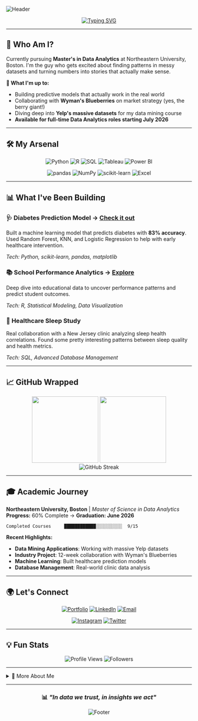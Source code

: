 ![Header](https://capsule-render.vercel.app/api?type=waving&color=0:667eea,100:764ba2&height=200&section=header&text=Vamshi%20Krishna%20Korutla&fontSize=35&fontColor=ffffff&animation=fadeIn&fontAlignY=35&desc=Turning%20Data%20into%20Decisions%20|%20Boston&descAlignY=55&descSize=16)

<div align="center">
  
[![Typing SVG](https://readme-typing-svg.demolab.com?font=Fira+Code&pause=1000&color=667EEA&center=true&vCenter=true&width=500&lines=Data+Analytics+Graduate+%40+Northeastern;Healthcare+Analytics+Specialist;Python+%7C+R+%7C+SQL+%7C+Tableau+Expert;Machine+Learning+Enthusiast;Open+to+Full-time+Roles+July+2026)](https://git.io/typing-svg)

</div>

---

## 🚀 Who Am I?

Currently pursuing **Master's in Data Analytics** at Northeastern University, Boston. I'm the guy who gets excited about finding patterns in messy datasets and turning numbers into stories that actually make sense.

**🎯 What I'm up to:**
- Building predictive models that actually work in the real world
- Collaborating with **Wyman's Blueberries** on market strategy (yes, the berry giant!)
- Diving deep into **Yelp's massive datasets** for my data mining course
- **Available for full-time Data Analytics roles starting July 2026**

---

## 🛠️ My Arsenal

<div align="center">

![Python](https://img.shields.io/badge/Python-FFD43B?style=for-the-badge&logo=python&logoColor=blue)
![R](https://img.shields.io/badge/R-276DC3?style=for-the-badge&logo=r&logoColor=white)
![SQL](https://img.shields.io/badge/PostgreSQL-316192?style=for-the-badge&logo=postgresql&logoColor=white)
![Tableau](https://img.shields.io/badge/Tableau-E97627?style=for-the-badge&logo=Tableau&logoColor=white)
![Power BI](https://img.shields.io/badge/PowerBI-F2C811?style=for-the-badge&logo=Power%20BI&logoColor=white)

![pandas](https://img.shields.io/badge/Pandas-2C2D72?style=for-the-badge&logo=pandas&logoColor=white)
![NumPy](https://img.shields.io/badge/Numpy-777BB4?style=for-the-badge&logo=numpy&logoColor=white)
![scikit-learn](https://img.shields.io/badge/scikit_learn-F7931E?style=for-the-badge&logo=scikit-learn&logoColor=white)
![Excel](https://img.shields.io/badge/Microsoft_Excel-217346?style=for-the-badge&logo=microsoft-excel&logoColor=white)

</div>

---

## 📊 What I've Been Building

### 🩺 **Diabetes Prediction Model** → [Check it out](https://github.com/Vamshi782/diabetes-prediction-ml-project)
Built a machine learning model that predicts diabetes with **83% accuracy**. Used Random Forest, KNN, and Logistic Regression to help with early healthcare intervention.

*Tech: Python, scikit-learn, pandas, matplotlib*

### 📚 **School Performance Analytics** → [Explore](https://github.com/Vamshi782/School-Data-Analytics) 
Deep dive into educational data to uncover performance patterns and predict student outcomes.

*Tech: R, Statistical Modeling, Data Visualization*

### 🏥 **Healthcare Sleep Study** 
Real collaboration with a New Jersey clinic analyzing sleep health correlations. Found some pretty interesting patterns between sleep quality and health metrics.

*Tech: SQL, Advanced Database Management*

---

## 📈 GitHub Wrapped

<div align="center">
  <img height="180em" src="https://github-readme-stats.vercel.app/api?username=Vamshi782&show_icons=true&theme=tokyonight&include_all_commits=true&count_private=true&hide_border=true"/>
  <img height="180em" src="https://github-readme-stats.vercel.app/api/top-langs/?username=Vamshi782&layout=compact&langs_count=8&theme=tokyonight&hide_border=true"/>
</div>

<div align="center">
  <img src="https://github-readme-streak-stats.herokuapp.com/?user=Vamshi782&theme=tokyonight&hide_border=true" alt="GitHub Streak"/>
</div>

---

## 🎓 Academic Journey

**Northeastern University, Boston** | *Master of Science in Data Analytics*  
**Progress:** 60% Complete → **Graduation: June 2026**

```text
Completed Courses     ████████████░░░░░░░░░░  9/15
```

**Recent Highlights:**
- **Data Mining Applications**: Working with massive Yelp datasets
- **Industry Project**: 12-week collaboration with Wyman's Blueberries
- **Machine Learning**: Built healthcare prediction models
- **Database Management**: Real-world clinic data analysis

---

## 🌍 Let's Connect

<div align="center">

[![Portfolio](https://img.shields.io/badge/🌐_Portfolio-FF5722?style=for-the-badge&logo=google-chrome&logoColor=white)](https://vamshi782.github.io/portfolio.github.io/)
[![LinkedIn](https://img.shields.io/badge/LinkedIn-0077B5?style=for-the-badge&logo=linkedin&logoColor=white)](https://linkedin.com/in/vamshi-krishna-korutla)
[![Email](https://img.shields.io/badge/Email-D14836?style=for-the-badge&logo=gmail&logoColor=white)](mailto:korutla.v@northeastern.edu)

[![Instagram](https://img.shields.io/badge/Instagram-E4405F?style=for-the-badge&logo=instagram&logoColor=white)](https://www.instagram.com/k_v_k_782/)
[![Twitter](https://img.shields.io/badge/Twitter-1DA1F2?style=for-the-badge&logo=twitter&logoColor=white)](https://x.com/Vamshi_k_782)

</div>

---

## 💡 Fun Stats

<div align="center">

![Profile Views](https://komarev.com/ghpvc/?username=Vamshi782&label=Profile%20Views&color=667eea&style=for-the-badge)
![Followers](https://img.shields.io/github/followers/Vamshi782?label=Followers&style=for-the-badge&color=667eea)

</div>

---

<details>
<summary>🤔 More About Me</summary>
<br>

- 🏠 **Based in**: Boston, MA
- 🎯 **Looking for**: Full-time Data Analytics roles starting July 2026
- 💭 **Philosophy**: Data without action is just fancy Excel sheets
- 🎨 **When not coding**: Exploring Boston's food scene and documenting it on Instagram
- ⚡ **Fun fact**: I can explain complex statistical concepts using food analogies

</details>

---

<div align="center">

### 📊 *"In data we trust, in insights we act"*

![Footer](https://capsule-render.vercel.app/api?type=waving&color=0:667eea,100:764ba2&height=120&section=footer)

</div>
